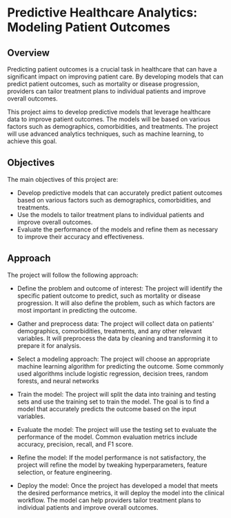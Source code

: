 # Predictive Healthcare Analytics: Modeling Patient Outcomes
## Overview
Predicting patient outcomes is a crucial task in healthcare that can have a significant impact on improving patient care. By developing models that can predict patient outcomes, such as mortality or disease progression, providers can tailor treatment plans to individual patients and improve overall outcomes.

This project aims to develop predictive models that leverage healthcare data to improve patient outcomes. The models will be based on various factors such as demographics, comorbidities, and treatments. The project will use advanced analytics techniques, such as machine learning, to achieve this goal.

## Objectives
The main objectives of this project are:

* Develop predictive models that can accurately predict patient outcomes based on various factors such as demographics, comorbidities, and treatments.
* Use the models to tailor treatment plans to individual patients and improve overall outcomes.
* Evaluate the performance of the models and refine them as necessary to improve their accuracy and effectiveness.

## Approach
The project will follow the following approach:

* Define the problem and outcome of interest: The project will identify the specific patient outcome to predict, such as mortality or disease progression. It will also define the problem, such as which factors are most important in predicting the outcome.

* Gather and preprocess data: The project will collect data on patients' demographics, comorbidities, treatments, and any other relevant variables. It will preprocess the data by cleaning and transforming it to prepare it for analysis.

* Select a modeling approach: The project will choose an appropriate machine learning algorithm for predicting the outcome. Some commonly used algorithms include logistic regression, decision trees, random forests, and neural networks

* Train the model: The project will split the data into training and testing sets and use the training set to train the model. The goal is to find a model that accurately predicts the outcome based on the input variables.

* Evaluate the model: The project will use the testing set to evaluate the performance of the model. Common evaluation metrics include accuracy, precision, recall, and F1 score.

* Refine the model: If the model performance is not satisfactory, the project will refine the model by tweaking hyperparameters, feature selection, or feature engineering.

* Deploy the model: Once the project has developed a model that meets the desired performance metrics, it will deploy the model into the clinical workflow. The model can help providers tailor treatment plans to individual patients and improve overall outcomes.
